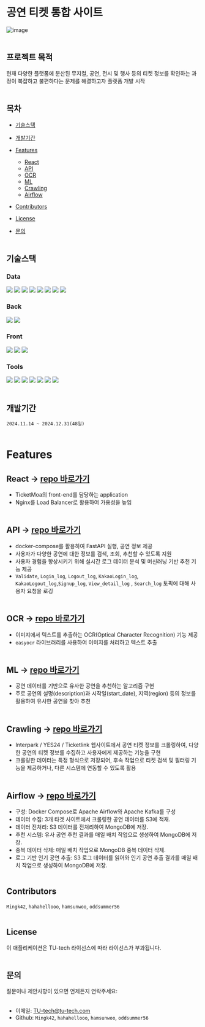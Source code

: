 # 공연 티켓 통합 사이트 

![image](https://github.com/user-attachments/assets/f9a7b6a0-727e-489d-afb9-ce071aee56ea)
<br></br>
## 프로젝트 목적
현재 다양한 플랫폼에 분산된 뮤지컬, 공연, 전시 및 행사 등의 티켓 정보를 확인하는 과정이 복잡하고 불편하다는 문제를 해결하고자 플랫폼 개발 시작
<br></br>
## 목차
- [기술스택](#기술스택)
- [개발기간](#개발기간)
- [Features](#Features)
  
  - [React](#ReacT) 
  - [API](#API)
  - [OCR](#OCR)
  - [ML](#ML)
  - [Crawling](#Crawling)
  - [Airflow](#Airflow)
    
- [Contributors](#Contributors)
- [License](#License)
- [문의](#문의)
<br></br>
## 기술스택
### Data
<img src="https://img.shields.io/badge/MongoDB-47A248?style=flat&logo=MongoDB&logoColor=ffffff"/> <img src="https://img.shields.io/badge/Amazon%20S3-569A31?style=flat&logo=Amazon%20S3&logoColor=ffffff"/> <img src="https://img.shields.io/badge/Apache%20Kafka-231F20?style=flat&logo=Apache%20Kafka&logoColor=white"/> <img src="https://img.shields.io/badge/Redis-FF4438?style=flat&logo=Redis&logoColor=ffffff"/> <img src="https://img.shields.io/badge/Numpy-013243?style=flat&logo=numpy&logoColor=F5F7F8"/> <img src="https://img.shields.io/badge/Pandas-150458?style=flat&logo=pandas&logoColor=F5F7F8"/> <img src="https://img.shields.io/badge/Scikitlearn-F7931E?style=flat&logo=scikitlearn&logoColor=F5F7F8"/> <img src="https://img.shields.io/badge/Beautifulsoup-3776AB?style=flat&logo=Beautifulsoup&logoColor=#090a0a"/>
### Back
<img src="https://img.shields.io/badge/FastAPI-009688?style=flat&logo=FastAPI&logoColor=FFFFFF"/>  <img src="https://img.shields.io/badge/Python-3.11-3776AB?style=flat&logo=Python&logoColor=F5F7F8"/>
### Front
<img src="https://img.shields.io/badge/React-61DAFB?style=flat&logo=React&logoColor=ffffff"/> <img src="https://img.shields.io/badge/TypeScript-3178C6?style=flat&logo=TypeScript&logoColor=ffffff"/> <img src="https://img.shields.io/badge/Bootstrap-7952B3?style=flat&logo=Bootstrap&logoColor=ffffff"/>
### Tools
<img src="https://img.shields.io/badge/Docker-2496ED?style=flat&logo=Docker&logoColor=white"/> <img src="https://img.shields.io/badge/Amazon%20EC2-232F3E?style=flat&logo=amazonwebservices&logoColor=ffffff"/> <img src="https://img.shields.io/badge/NGINX-009639?style=flat&logo=NGINX&logoColor=ffffff"/> <img src="https://img.shields.io/badge/Selenium-43B02A?style=flat&logo=selenium&logoColor=F5F7F8"/> <img src="https://img.shields.io/badge/Kakao-FFCD00?style=flat&logo=Kakao&logoColor=ffffff"/> <img src="https://img.shields.io/badge/Google Chrome-4285F4?style=flat&logo=Google Chrome&logoColor=ffffff"/> <img src="https://img.shields.io/badge/GitHub-181717?style=flat&logo=GitHub&logoColor=ffffff"/>
<br></br>
## 개발기간
`2024.11.14 ~ 2024.12.31(48일)`
<br></br>
# Features
## React -> [repo 바로가기](https://github.com/Team1-TU-tech/react)
- TicketMoa의 front-end를 담당하는 application
- Nginx를 Load Balancer로 활용하여 가용성을 높임
<br></br>
## API -> [repo 바로가기](https://github.com/Team1-TU-tech/API)
- docker-compose를 활용하여 FastAPI 실행, 공연 정보 제공 
- 사용자가 다양한 공연에 대한 정보를 검색, 조회, 추천할 수 있도록 지원
- 사용자 경험을 향상시키기 위해 실시간 로그 데이터 분석 및 머신러닝 기반 추천 기능 제공
- `Validate`, `Login_log`, `Logout_log`, `KakaoLogin_log`, `KakaoLogout_log`,`Signup_log`, `View_detail_log` , `Search_log` 토픽에 대해 사용자 요청을 로깅
<br></br>
## OCR -> [repo 바로가기](https://github.com/Team1-TU-tech/ocr)
- 이미지에서 텍스트를 추출하는 OCR(Optical Character Recognition) 기능 제공
- `easyocr` 라이브러리를 사용하여 이미지를 처리하고 텍스트 추출
<br></br>
## ML -> [repo 바로가기](https://github.com/Team1-TU-tech/ml)
- 공연 데이터를 기반으로 유사한 공연을 추천하는 알고리즘 구현
- 주로 공연의 설명(description)과 시작일(start_date), 지역(region) 등의 정보를 활용하여 유사한 공연을 찾아 추천
<br></br>
## Crawling -> [repo 바로가기](https://github.com/Team1-TU-tech/crawling)
- Interpark / YES24 / Ticketlink 웹사이트에서 공연 티켓 정보를 크롤링하여, 다양한 공연의 티켓 정보를 수집하고 사용자에게 제공하는 기능을 구현
- 크롤링한 데이터는 특정 형식으로 저장되어, 후속 작업으로 티켓 검색 및 필터링 기능을 제공하거나, 다른 시스템에 연동할 수 있도록 활용
<br></br>
## Airflow -> [repo 바로가기](https://github.com/Team1-TU-tech/airflow)
- 구성: Docker Compose로 Apache Airflow와 Apache Kafka를 구성
- 데이터 수집: 3개 타겟 사이트에서 크롤링한 공연 데이터를 S3에 적재.
- 데이터 전처리: S3 데이터를 전처리하여 MongoDB에 저장.
- 추천 시스템: 유사 공연 추천 결과를 매일 배치 작업으로 생성하여 MongoDB에 저장.
- 중복 데이터 삭제: 매일 배치 작업으로 MongoDB 중복 데이터 삭제.
- 로그 기반 인기 공연 추출: S3 로그 데이터를 읽어와 인기 공연 추출 결과를 매일 배치 작업으로 생성하여 MongoDB에 저장.
<br></br>
## Contributors
`Mingk42`, `hahahellooo`, `hamsunwoo`, `oddsummer56`
<br></br>
## License
이 애플리케이션은 TU-tech 라이선스에 따라 라이선스가 부과됩니다.
<br></br>
## 문의
질문이나 제안사항이 있으면 언제든지 연락주세요:
<br></br>
- 이메일: TU-tech@tu-tech.com
- Github: `Mingk42`, `hahahellooo`, `hamsunwoo`, `oddsummer56`
